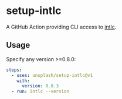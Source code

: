 # setup-intlc

A GitHub Action providing CLI access to [intlc](https://github.com/unsplash/intlc).

## Usage

Specify any version >=0.8.0:

```yml
steps:
  - uses: unsplash/setup-intlc@v1
    with:
      version: 0.8.3
  - run: intlc --version
```
